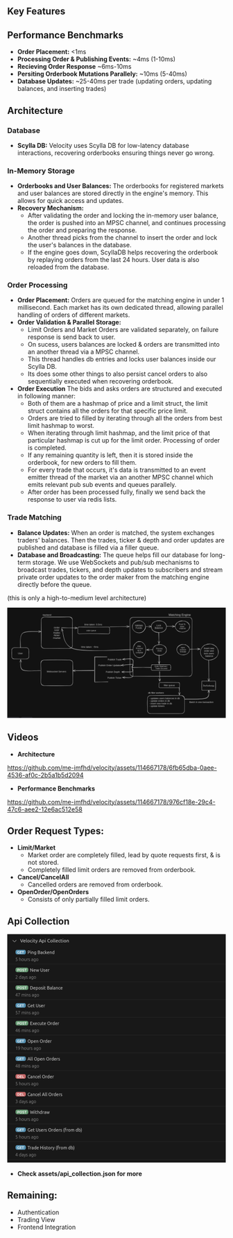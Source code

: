 ## Key Features
## Performance Benchmarks
- **Order Placement:** <1ms
- **Processing Order & Publishing Events:** ~4ms (1-10ms)
- **Recieving Order Response** ~6ms-10ms
- **Persiting Orderbook Mutations Parallely:** ~10ms (5-40ms)
- **Database Updates:** ~25-40ms per trade (updating orders, updating balances, and inserting trades)

## Architecture
### Database
- **Scylla DB:** Velocity uses Scylla DB for low-latency database interactions, recovering orderbooks ensuring things never go wrong.
### In-Memory Storage
- **Orderbooks and User Balances:** The orderbooks for registered markets and user balances are stored directly in the engine's memory. This allows for quick access and updates.
- **Recovery Mechanism:** 
    - After validating the order and locking the in-memory user balance, the order is pushed into an MPSC channel, and continues processing the order and preparing the response. 
    - Another thread picks from the channel to insert the order and lock the user's balances in the database. 
    - If the engine goes down, ScyllaDB helps recovering the orderbook by replaying orders from the last 24 hours. User data is also reloaded from the database.
### Order Processing
- **Order Placement:** Orders are queued for the matching engine in under 1 millisecond. Each market has its own dedicated thread, allowing parallel handling of orders of different markets.
- **Order Validation & Parallel Storage:** 
    - Limit Orders and Market Orders are validated separately, on failure response is send back to user.
    - On sucess, users balances are locked & orders are transmitted into an another thread via a MPSC channel. 
    - This thread handles db entries and locks user balances inside our Scylla DB.
    - Its does some other things to also persist cancel orders to also sequentially executed when recovering orderbook.
- **Order Execution** The bids and asks orders are structured and executed in following manner:
    - Both of them are a hashmap of price and a limit struct, the limit struct contains all the orders for that specific price limit.
    - Orders are tried to filled by iterating through all the orders from best limit hashmap to worst.
    - When iterating through limit hashmap, and the limit price of that particular hashmap is cut up for the limit order. Processing of order is completed.
    - If any remaining quantity is left, then it is stored inside the orderbook, for new orders to fill them.
    - For every trade that occurs, it's data is transmitted to an event emitter thread of the market via an another MPSC channel which emits relevant pub sub events and queues parallely.
    - After order has been processed fully, finally we send back the response to user via redis lists.
### Trade Matching
- **Balance Updates:** When an order is matched, the system exchanges traders' balances. Then the trades, ticker & depth and order updates are published and database is filled via a filler queue.
- **Database and Broadcasting:** The queue helps fill our database for long-term storage. We use WebSockets and pub/sub mechanisms to broadcast trades, tickers, and depth updates to subscribers and stream private order updates to the order maker from the matching engine directly before the queue.

(this is only a high-to-medium level architecture)
<center><img src="./assets/architecture.png"></center>

## Videos
- **Architecture**  

https://github.com/me-imfhd/velocity/assets/114667178/6fb65dba-0aee-4536-af0c-2b5a1b5d2094

- **Performance Benchmarks**
  
https://github.com/me-imfhd/velocity/assets/114667178/976cf18e-29c4-47c6-aee2-12e6ac512e58

## Order Request Types:
- **Limit/Market** 
    - Market order are completely filled, lead by quote requests first, & is not stored. 
    - Completely filled limit orders are removed from orderbook.
- **Cancel/CancelAll** 
    - Cancelled orders are removed from orderbook.
- **OpenOrder/OpenOrders**
    - Consists of only partially filled limit orders.

## Api Collection
<center><img src="./assets/api_col.png"></center>

- **Check assets/api_collection.json for more**

## Remaining:
- Authentication
- Trading View
- Frontend Integration
